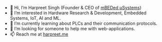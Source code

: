 - 👋 Hi, I’m Harpreet Singh (Founder & CEO of [mBEDed µSystems](https://www.mBEDed.Systems "mBEDed µSystems"))
- 👀 I’m interested in Hardware Research & Development, Embedded Systems, IoT, AI and ML. 
- 🌱 I’m currently learning about PLCs and their communication protocols.
- 💞️ I’m looking for someone to help me with web-applications.
- 📫 Reach me at [harpreet.me](https://harpreet.me "Harpreet Singh")

<!---
userHarpreet/userHarpreet is a ✨ special ✨ repository because its `README.md` (this file) appears on your GitHub profile.
You can click the Preview link to take a look at your changes.
--->
